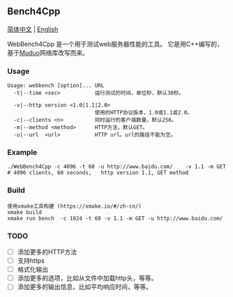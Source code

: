 ## Bench4Cpp
[简体中文](README_CN.md) | [English](./README.md)

WebBench4Cpp 是一个用于测试web服务器性能的工具。 它是用C++编写的，基于[Muduo](https://github.com/chenshuo/muduo)网络库改写而来。


### Usage
```
Usage: webbench [option]... URL
  -t|--time <sec>           运行测试的时间，单位秒，默认30秒。
  
  -v|--http version <1.0|1.1|2.0>
                            使用的HTTP协议版本，1.0或1.1或2.0。
  -c|--clients <n>          同时运行的客户端数量，默认256。
  -m|--method <method>      HTTP方法，默认GET。
  -u|--url  <url>           HTTP url。url的路径不能为空。
```

### Example
```
./WebBench4Cpp -c 4096 -t 60 -u http://www.baidu.com/    -v 1.1 -m GET 
# 4096 clients, 60 seconds,   http version 1.1, GET method
```


### Build
```
使用xmake工具构建 (https://xmake.io/#/zh-cn/)
xmake build 
xmake run bench  -c 1024 -t 60 -v 1.1 -m GET -u http://www.baidu.com/
```



### TODO
- [ ] 添加更多的HTTP方法
- [ ] 支持https
- [ ] 格式化输出
- [ ] 添加更多的选项，比如从文件中加载http头，等等。
- [ ] 添加更多的输出信息，比如平均响应时间，等等。